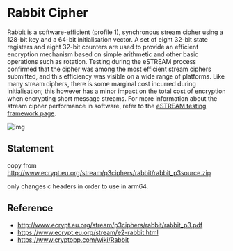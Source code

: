 # Rabbit Cipher

Rabbit is a software-efficient (profile 1), synchronous stream cipher using a 128-bit key and a 64-bit initialisation vector. A set of eight 32-bit state registers and eight 32-bit counters are used to provide an efficient encryption mechanism based on simple arithmetic and other basic operations such as rotation. Testing during the eSTREAM process confirmed that the cipher was among the most efficient stream ciphers submitted, and this efficiency was visible on a wide range of platforms. Like many stream ciphers, there is some marginal cost incurred during initialisation; this however has a minor impact on the total cost of encryption when encrypting short message streams. For more information about the stream cipher performance in software, refer to the [eSTREAM testing framework page](http://www.ecrypt.eu.org/stream/perf/#results).

![img](https://www.ecrypt.eu.org/stream/images/rabbit.png)

## Statement

copy from http://www.ecrypt.eu.org/stream/p3ciphers/rabbit/rabbit_p3source.zip

only changes c headers in order to use in arm64.


## Reference

- http://www.ecrypt.eu.org/stream/p3ciphers/rabbit/rabbit_p3.pdf
- https://www.ecrypt.eu.org/stream/e2-rabbit.html
- https://www.cryptopp.com/wiki/Rabbit